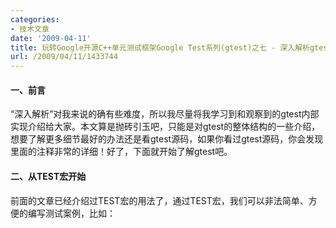 ```yaml
---
categories:
- 技术文章
date: '2009-04-11'
title: 玩转Google开源C++单元测试框架Google Test系列(gtest)之七 - 深入解析gtest
url: /2009/04/11/1433744
---
```



#### 一、前言

&#8220;深入解析&#8221;对我来说的确有些难度，所以我尽量将我学习到和观察到的gtest内部实现介绍给大家。本文算是抛砖引玉吧，只能是对gtest的整体结构的一些介绍，想要了解更多细节最好的办法还是看gtest源码，如果你看过gtest源码，你会发现里面的注释非常的详细！好了，下面就开始了解gtest吧。

#### 二、从TEST宏开始

前面的文章已经介绍过TEST宏的用法了，通过TEST宏，我们可以非法简单、方便的编写测试案例，比如：

<div class="cnblogs_code"><!--

Code highlighting produced by Actipro CodeHighlighter (freeware)

http://www.CodeHighlighter.com/

--><span style="color: #000000;">TEST(FooTest,&nbsp;Demo)

{

&nbsp;&nbsp;&nbsp;&nbsp;EXPECT_EQ(</span><span style="color: #800080;">1</span><span style="color: #000000;">,&nbsp;</span><span style="color: #800080;">1</span><span style="color: #000000;">);

}</span></div>

&nbsp;

我们先不去看TEST宏的定义，而是先使用/P参数将TEST展开。如果使用的是Vistual Studio的话：

1. 选中需要展开的代码文件，右键 - 属性 - C/C++ - Preprocessor

2. Generate Preprocessed File 设置 Without Line Numbers (/EP /P) 或 With Line Numbers (/P)

3. 关闭属性对话框，右键选中需要展开的文件，右键菜单中点击：Compile

 编译过后，会在源代码目录生成一个后缀为.i的文件，比如我对上面的代码进行展开，展开后的内容为：

<div class="cnblogs_code"><!--

Code highlighting produced by Actipro CodeHighlighter (freeware)

http://www.CodeHighlighter.com/

--><span style="color: #0000ff;">class</span><span style="color: #000000;">&nbsp;FooTest_Demo_Test&nbsp;:&nbsp;</span><span style="color: #0000ff;">public</span><span style="color: #000000;">&nbsp;::testing::Test&nbsp;

{

</span><span style="color: #0000ff;">public</span><span style="color: #000000;">:&nbsp;

&nbsp;&nbsp;&nbsp;&nbsp;FooTest_Demo_Test()&nbsp;{}

</span><span style="color: #0000ff;">private</span><span style="color: #000000;">:&nbsp;

&nbsp;&nbsp;&nbsp;&nbsp;</span><span style="color: #0000ff;">virtual</span><span style="color: #000000;">&nbsp;</span><span style="color: #0000ff;">void</span><span style="color: #000000;">&nbsp;TestBody();

&nbsp;&nbsp;&nbsp;&nbsp;</span><span style="color: #0000ff;">static</span><span style="color: #000000;">&nbsp;::testing::TestInfo</span><span style="color: #000000;">*</span><span style="color: #000000;">&nbsp;</span><span style="color: #0000ff;">const</span><span style="color: #000000;">&nbsp;test_info_;

&nbsp;&nbsp;&nbsp;&nbsp;FooTest_Demo_Test(</span><span style="color: #0000ff;">const</span><span style="color: #000000;">&nbsp;FooTest_Demo_Test&nbsp;</span><span style="color: #000000;">&amp;</span><span style="color: #000000;">);

&nbsp;&nbsp;&nbsp;&nbsp;</span><span style="color: #0000ff;">void</span><span style="color: #000000;">&nbsp;</span><span style="color: #0000ff;">operator</span><span style="color: #000000;">=</span><span style="color: #000000;">(</span><span style="color: #0000ff;">const</span><span style="color: #000000;">&nbsp;FooTest_Demo_Test&nbsp;</span><span style="color: #000000;">&amp;</span><span style="color: #000000;">);

};

::testing::TestInfo</span><span style="color: #000000;">*</span><span style="color: #000000;">&nbsp;</span><span style="color: #0000ff;">const</span><span style="color: #000000;">&nbsp;FooTest_Demo_Test&nbsp;

&nbsp;&nbsp;&nbsp;&nbsp;::test_info_&nbsp;</span><span style="color: #000000;">=</span><span style="color: #000000;">&nbsp;

&nbsp;&nbsp;&nbsp;&nbsp;&nbsp;&nbsp;&nbsp;&nbsp;::testing::</span><span style="color: #0000ff;">internal</span><span style="color: #000000;">::MakeAndRegisterTestInfo(&nbsp;

&nbsp;&nbsp;&nbsp;&nbsp;&nbsp;&nbsp;&nbsp;&nbsp;&nbsp;&nbsp;&nbsp;&nbsp;</span><span style="color: #800000;">"</span><span style="color: #800000;">FooTest</span><span style="color: #800000;">"</span><span style="color: #000000;">,&nbsp;</span><span style="color: #800000;">"</span><span style="color: #800000;">Demo</span><span style="color: #800000;">"</span><span style="color: #000000;">,&nbsp;</span><span style="color: #800000;">""</span><span style="color: #000000;">,&nbsp;</span><span style="color: #800000;">""</span><span style="color: #000000;">,

&nbsp;&nbsp;&nbsp;&nbsp;&nbsp;&nbsp;&nbsp;&nbsp;&nbsp;&nbsp;&nbsp;&nbsp;(::testing::</span><span style="color: #0000ff;">internal</span><span style="color: #000000;">::GetTestTypeId()),

&nbsp;&nbsp;&nbsp;&nbsp;&nbsp;&nbsp;&nbsp;&nbsp;&nbsp;&nbsp;&nbsp;&nbsp;::testing::Test::SetUpTestCase,

&nbsp;&nbsp;&nbsp;&nbsp;&nbsp;&nbsp;&nbsp;&nbsp;&nbsp;&nbsp;&nbsp;&nbsp;::testing::Test::TearDownTestCase,

&nbsp;&nbsp;&nbsp;&nbsp;&nbsp;&nbsp;&nbsp;&nbsp;&nbsp;&nbsp;&nbsp;&nbsp;</span><span style="color: #0000ff;">new</span><span style="color: #000000;">&nbsp;::testing::</span><span style="color: #0000ff;">internal</span><span style="color: #000000;">::TestFactoryImpl</span><span style="color: #000000;">&lt;</span><span style="color: #000000;">&nbsp;FooTest_Demo_Test</span><span style="color: #000000;">&gt;</span><span style="color: #000000;">);

</span><span style="color: #0000ff;">void</span><span style="color: #000000;">&nbsp;FooTest_Demo_Test::TestBody()

{

&nbsp;&nbsp;&nbsp;&nbsp;</span><span style="color: #0000ff;">switch</span><span style="color: #000000;">&nbsp;(</span><span style="color: #800080;">0</span><span style="color: #000000;">)

&nbsp;&nbsp;&nbsp;&nbsp;</span><span style="color: #0000ff;">case</span><span style="color: #000000;">&nbsp;</span><span style="color: #800080;">0</span><span style="color: #000000;">:

&nbsp;&nbsp;&nbsp;&nbsp;&nbsp;&nbsp;&nbsp;&nbsp;</span><span style="color: #0000ff;">if</span><span style="color: #000000;">&nbsp;(</span><span style="color: #0000ff;">const</span><span style="color: #000000;">&nbsp;::testing::AssertionResult&nbsp;

&nbsp;&nbsp;&nbsp;&nbsp;&nbsp;&nbsp;&nbsp;&nbsp;&nbsp;&nbsp;&nbsp;&nbsp;&nbsp;&nbsp;&nbsp;&nbsp;gtest_ar&nbsp;</span><span style="color: #000000;">=</span><span style="color: #000000;">&nbsp;

&nbsp;&nbsp;&nbsp;&nbsp;&nbsp;&nbsp;&nbsp;&nbsp;&nbsp;&nbsp;&nbsp;&nbsp;&nbsp;&nbsp;&nbsp;&nbsp;&nbsp;&nbsp;&nbsp;&nbsp;(::testing::</span><span style="color: #0000ff;">internal</span><span style="color: #000000;">::&nbsp;EqHelper</span><span style="color: #000000;">&lt;</span><span style="color: #000000;">(</span><span style="color: #0000ff;">sizeof</span><span style="color: #000000;">(::testing::</span><span style="color: #0000ff;">internal</span><span style="color: #000000;">::IsNullLiteralHelper(</span><span style="color: #800080;">1</span><span style="color: #000000;">))&nbsp;</span><span style="color: #000000;">==</span><span style="color: #000000;">&nbsp;</span><span style="color: #800080;">1</span><span style="color: #000000;">)</span><span style="color: #000000;">&gt;</span><span style="color: #000000;">::Compare(</span><span style="color: #800000;">"</span><span style="color: #800000;">1</span><span style="color: #800000;">"</span><span style="color: #000000;">,&nbsp;</span><span style="color: #800000;">"</span><span style="color: #800000;">1</span><span style="color: #800000;">"</span><span style="color: #000000;">,&nbsp;</span><span style="color: #800080;">1</span><span style="color: #000000;">,&nbsp;</span><span style="color: #800080;">1</span><span style="color: #000000;">)))

&nbsp;&nbsp;&nbsp;&nbsp;&nbsp;&nbsp;&nbsp;&nbsp;&nbsp;&nbsp;&nbsp;&nbsp;;

&nbsp;&nbsp;&nbsp;&nbsp;&nbsp;&nbsp;&nbsp;&nbsp;</span><span style="color: #0000ff;">else</span><span style="color: #000000;">&nbsp;

&nbsp;&nbsp;&nbsp;&nbsp;&nbsp;&nbsp;&nbsp;&nbsp;&nbsp;&nbsp;&nbsp;&nbsp;::testing::</span><span style="color: #0000ff;">internal</span><span style="color: #000000;">::AssertHelper(

&nbsp;&nbsp;&nbsp;&nbsp;&nbsp;&nbsp;&nbsp;&nbsp;&nbsp;&nbsp;&nbsp;&nbsp;&nbsp;&nbsp;&nbsp;&nbsp;::testing::TPRT_NONFATAL_FAILURE,

&nbsp;&nbsp;&nbsp;&nbsp;&nbsp;&nbsp;&nbsp;&nbsp;&nbsp;&nbsp;&nbsp;&nbsp;&nbsp;&nbsp;&nbsp;&nbsp;</span><span style="color: #800000;">"</span><span style="color: #800000;">.\\gtest_demo.cpp</span><span style="color: #800000;">"</span><span style="color: #000000;">,

&nbsp;&nbsp;&nbsp;&nbsp;&nbsp;&nbsp;&nbsp;&nbsp;&nbsp;&nbsp;&nbsp;&nbsp;&nbsp;&nbsp;&nbsp;&nbsp;</span><span style="color: #800080;">9</span><span style="color: #000000;">,

&nbsp;&nbsp;&nbsp;&nbsp;&nbsp;&nbsp;&nbsp;&nbsp;&nbsp;&nbsp;&nbsp;&nbsp;&nbsp;&nbsp;&nbsp;&nbsp;gtest_ar.failure_message()

&nbsp;&nbsp;&nbsp;&nbsp;&nbsp;&nbsp;&nbsp;&nbsp;&nbsp;&nbsp;&nbsp;&nbsp;&nbsp;&nbsp;&nbsp;&nbsp;)&nbsp;</span><span style="color: #000000;">=</span><span style="color: #000000;">&nbsp;::testing::Message();

}</span></div>

&nbsp;

展开后，我们观察到：

1. TEST宏展开后，是一个继承自testing::Test的类。

 2. 我们在TEST宏里面写的测试代码，其实是被放到了类的TestBody方法中。

3. 通过静态变量<span style="color: #000000;">test_info_</span>，调用<span style="color: #000000;">MakeAndRegisterTestInfo</span>对测试案例进行注册。 

如下图：

 ![](http://images.cnblogs.com/cnblogs_com/coderzh/gtest/TEST_Ana.jpg)

上面关键的方法就是<span style="color: #000000;">MakeAndRegisterTestInfo</span>了，我们跳到<span style="color: #000000;">MakeAndRegisterTestInfo</span>函数中：

<div class="cnblogs_code"><!--

Code highlighting produced by Actipro CodeHighlighter (freeware)

http://www.CodeHighlighter.com/

--><span style="color: #008000;">//</span><span style="color: #008000;">&nbsp;创建一个&nbsp;TestInfo&nbsp;对象并注册到&nbsp;Google&nbsp;Test;

</span><span style="color: #008000;">//</span><span style="color: #008000;">&nbsp;返回创建的TestInfo对象

</span><span style="color: #008000;">//</span><span style="color: #008000;">

</span><span style="color: #008000;">//</span><span style="color: #008000;">&nbsp;参数:

</span><span style="color: #008000;">//</span><span style="color: #008000;">

</span><span style="color: #008000;">//</span><span style="color: #008000;">&nbsp;&nbsp;&nbsp;test_case_name:&nbsp; &nbsp; &nbsp; &nbsp; &nbsp; &nbsp; 测试案例的名称

</span><span style="color: #008000;">//</span><span style="color: #008000;">&nbsp;&nbsp;&nbsp;name:&nbsp;&nbsp;&nbsp;&nbsp;&nbsp;&nbsp;&nbsp;&nbsp;&nbsp;&nbsp;&nbsp; &nbsp; &nbsp; &nbsp; &nbsp; &nbsp; &nbsp; &nbsp;&nbsp; 测试的名称

</span><span style="color: #008000;">//</span><span style="color: #008000;">&nbsp;&nbsp;&nbsp;test_case_comment: &nbsp; &nbsp; &nbsp; 测试案例的注释信息

</span><span style="color: #008000;">//</span><span style="color: #008000;">&nbsp;&nbsp;&nbsp;comment:&nbsp;&nbsp;&nbsp;&nbsp;&nbsp;&nbsp;&nbsp;&nbsp;&nbsp;&nbsp;&nbsp;&nbsp;&nbsp;&nbsp;&nbsp;&nbsp;&nbsp;&nbsp;&nbsp;&nbsp;&nbsp; 测试的注释信息

</span><span style="color: #008000;">//</span><span style="color: #008000;">&nbsp;&nbsp;&nbsp;fixture_class_id:&nbsp;&nbsp;&nbsp;&nbsp;&nbsp;&nbsp;&nbsp;&nbsp;&nbsp;&nbsp;&nbsp;&nbsp; test fixture类的ID

</span><span style="color: #008000;">//</span><span style="color: #008000;">&nbsp;&nbsp;&nbsp;set_up_tc:&nbsp;&nbsp;&nbsp;&nbsp;&nbsp;&nbsp;&nbsp;&nbsp;&nbsp;&nbsp;&nbsp;&nbsp;&nbsp;&nbsp;&nbsp;&nbsp;&nbsp;&nbsp;&nbsp; 事件函数SetUpTestCases的函数地址

</span><span style="color: #008000;">//</span><span style="color: #008000;">&nbsp;&nbsp;&nbsp;tear_down_tc:&nbsp;&nbsp;&nbsp;&nbsp;&nbsp;&nbsp;&nbsp;&nbsp;&nbsp;&nbsp;&nbsp;&nbsp;&nbsp;&nbsp; 事件函数TearDownTestCases的函数地址

</span><span style="color: #008000;">//</span><span style="color: #008000;">&nbsp;&nbsp;&nbsp;factory:&nbsp;&nbsp;&nbsp;&nbsp;&nbsp;&nbsp;&nbsp;&nbsp;&nbsp;&nbsp;&nbsp;&nbsp;&nbsp;&nbsp;&nbsp;&nbsp;&nbsp;&nbsp;&nbsp;&nbsp;&nbsp;&nbsp;&nbsp; 工厂对象，用于创建测试对象(Test)</span><span style="color: #008000;"></span><span style="color: #008000;">

</span><span style="color: #000000;">TestInfo</span><span style="color: #000000;">*</span><span style="color: #000000;">&nbsp;MakeAndRegisterTestInfo(

&nbsp;&nbsp;&nbsp;&nbsp;</span><span style="color: #0000ff;">const</span><span style="color: #000000;">&nbsp;</span><span style="color: #0000ff;">char</span><span style="color: #000000;">*</span><span style="color: #000000;">&nbsp;test_case_name,&nbsp;</span><span style="color: #0000ff;">const</span><span style="color: #000000;">&nbsp;</span><span style="color: #0000ff;">char</span><span style="color: #000000;">*</span><span style="color: #000000;">&nbsp;name,

&nbsp;&nbsp;&nbsp;&nbsp;</span><span style="color: #0000ff;">const</span><span style="color: #000000;">&nbsp;</span><span style="color: #0000ff;">char</span><span style="color: #000000;">*</span><span style="color: #000000;">&nbsp;test_case_comment,&nbsp;</span><span style="color: #0000ff;">const</span><span style="color: #000000;">&nbsp;</span><span style="color: #0000ff;">char</span><span style="color: #000000;">*</span><span style="color: #000000;">&nbsp;comment,

&nbsp;&nbsp;&nbsp;&nbsp;TypeId&nbsp;fixture_class_id,

&nbsp;&nbsp;&nbsp;&nbsp;SetUpTestCaseFunc&nbsp;set_up_tc,

&nbsp;&nbsp;&nbsp;&nbsp;TearDownTestCaseFunc&nbsp;tear_down_tc,

&nbsp;&nbsp;&nbsp;&nbsp;TestFactoryBase</span><span style="color: #000000;">*</span><span style="color: #000000;">&nbsp;factory)&nbsp;{

&nbsp;&nbsp;TestInfo</span><span style="color: #000000;">*</span><span style="color: #000000;">&nbsp;</span><span style="color: #0000ff;">const</span><span style="color: #000000;">&nbsp;test_info&nbsp;</span><span style="color: #000000;">=</span><span style="color: #000000;">

&nbsp;&nbsp;&nbsp;&nbsp;&nbsp;&nbsp;</span><span style="color: #0000ff;">new</span><span style="color: #000000;">&nbsp;TestInfo(test_case_name,&nbsp;name,&nbsp;test_case_comment,&nbsp;comment,

&nbsp;&nbsp;&nbsp;&nbsp;&nbsp;&nbsp;&nbsp;&nbsp;&nbsp;&nbsp;&nbsp;&nbsp;&nbsp;&nbsp;&nbsp;&nbsp;&nbsp;&nbsp;&nbsp;fixture_class_id,&nbsp;factory);

&nbsp;&nbsp;GetUnitTestImpl()</span><span style="color: #000000;">-&gt;</span><span style="color: #000000;">AddTestInfo(set_up_tc,&nbsp;tear_down_tc,&nbsp;test_info);

&nbsp;&nbsp;</span><span style="color: #0000ff;">return</span><span style="color: #000000;">&nbsp;test_info;

}</span></div>

&nbsp;

我们看到，上面创建了一个TestInfo对象，然后通过AddTestInfo注册了这个对象。TestInfo对象到底是一个什么样的东西呢？

<span style="color: #0000ff;">TestInfo</span>对象主要用于包含如下信息：

1. 测试案例名称（testcase name）

2. 测试名称（test name）

3. 该案例是否需要执行

 4. 执行案例时，用于创建Test对象的函数指针

5. 测试结果 

我们还看到，TestInfo的构造函数中，非常重要的一个参数就是工厂对象，它主要负责在运行测试案例时创建出Test对象。我们看到我们上面的例子的factory为：

<div class="cnblogs_code"><!--

Code highlighting produced by Actipro CodeHighlighter (freeware)

http://www.CodeHighlighter.com/

--><span style="color: #0000ff;">new</span><span style="color: #000000;">&nbsp;::testing::</span><span style="color: #0000ff;">internal</span><span style="color: #000000;">::TestFactoryImpl</span><span style="color: #000000;">&lt;</span><span style="color: #000000;">&nbsp;FooTest_Demo_Test</span><span style="color: #000000;">&gt;</span></div>

&nbsp;

我们明白了，Test对象原来就是TEST宏展开后的那个类的对象(FooTest_Demo_Test)，再看看TestFactoryImpl的实现：

<div class="cnblogs_code"><!--

Code highlighting produced by Actipro CodeHighlighter (freeware)

http://www.CodeHighlighter.com/

--><span style="color: #000000;">template&nbsp;</span><span style="color: #000000;">&lt;</span><span style="color: #0000ff;">class</span><span style="color: #000000;">&nbsp;TestClass</span><span style="color: #000000;">&gt;</span><span style="color: #000000;">

</span><span style="color: #0000ff;">class</span><span style="color: #000000;">&nbsp;TestFactoryImpl&nbsp;:&nbsp;</span><span style="color: #0000ff;">public</span><span style="color: #000000;">&nbsp;TestFactoryBase&nbsp;{

</span><span style="color: #0000ff;">public</span><span style="color: #000000;">:

&nbsp;&nbsp;&nbsp;&nbsp;</span><span style="color: #0000ff;">virtual</span><span style="color: #000000;">&nbsp;Test</span><span style="color: #000000;">*</span><span style="color: #000000;">&nbsp;CreateTest()&nbsp;{&nbsp;</span><span style="color: #0000ff;">return</span><span style="color: #000000;">&nbsp;</span><span style="color: #0000ff;">new</span><span style="color: #000000;">&nbsp;TestClass;&nbsp;}

};</span></div>

&nbsp;

这个对象工厂够简单吧，嗯，Simple is better。当我们需要创建一个测试对象(Test)时，调用factory的CreateTest()方法就可以了。 

创建了TestInfo对象后，再通过下面的方法对TestInfo对象进行注册：

<div class="cnblogs_code"><!--

Code highlighting produced by Actipro CodeHighlighter (freeware)

http://www.CodeHighlighter.com/

--><span style="color: #000000;">GetUnitTestImpl()</span><span style="color: #000000;">-&gt;</span><span style="color: #000000;">AddTestInfo(set_up_tc,&nbsp;tear_down_tc,&nbsp;test_info);</span></div>

&nbsp;

GetUnitTestImpl()是获取UnitTestImpl对象：

<div class="cnblogs_code"><!--

Code highlighting produced by Actipro CodeHighlighter (freeware)

http://www.CodeHighlighter.com/

--><span style="color: #000000;">inline&nbsp;UnitTestImpl</span><span style="color: #000000;">*</span><span style="color: #000000;">&nbsp;GetUnitTestImpl()&nbsp;{

&nbsp;&nbsp;&nbsp;&nbsp;</span><span style="color: #0000ff;">return</span><span style="color: #000000;">&nbsp;UnitTest::GetInstance()</span><span style="color: #000000;">-&gt;</span><span style="color: #000000;">impl();

}</span></div>

&nbsp;

其中UnitTest是一个单件(Singleton)，整个进程空间只有一个实例，通过UnitTest::GetInstance()获取单件的实例。上面的代码看到，UnitTestImpl对象是最终是从UnitTest对象中获取的。那么UnitTestImpl到底是一个什么样的东西呢？可以这样理解：

<span style="color: #0000ff;">UnitTestImpl是一个在UnitTest内部使用的，为执行单元测试案例而提供了一系列实现的那么一个类。</span>（自己归纳的，可能不准确）

我们上面的AddTestInfo就是其中的一个实现，负责注册TestInfo实例：

&nbsp;
<div class="cnblogs_code"><!--

Code highlighting produced by Actipro CodeHighlighter (freeware)
http://www.CodeHighlighter.com/

--><span style="color: #008000;">//</span><span style="color: #008000;">&nbsp;添加TestInfo对象到整个单元测试中
</span><span style="color: #008000;">//</span><span style="color: #008000;">
</span><span style="color: #008000;">//</span><span style="color: #008000;">&nbsp;参数:
</span><span style="color: #008000;">//</span><span style="color: #008000;">
</span><span style="color: #008000;">//</span><span style="color: #008000;">&nbsp;&nbsp;&nbsp;set_up_tc:&nbsp;&nbsp;&nbsp;&nbsp;&nbsp; </span><span style="color: #008000;">事件函数SetUpTestCases的函数地址</span>
<span style="color: #008000;">//</span><span style="color: #008000;">&nbsp;&nbsp;&nbsp;tear_down_tc: </span><span style="color: #008000;">事件函数TearDownTestCases的函数地址</span>
<span style="color: #008000;">//</span><span style="color: #008000;">&nbsp;&nbsp;&nbsp;test_info:&nbsp;&nbsp;&nbsp;&nbsp;&nbsp;&nbsp;&nbsp; TestInfo对象</span><span style="color: #008000;">
</span><span style="color: #0000ff;">void</span><span style="color: #000000;">&nbsp;AddTestInfo(Test::SetUpTestCaseFunc&nbsp;set_up_tc,
&nbsp;&nbsp;&nbsp;&nbsp;&nbsp;&nbsp;&nbsp;&nbsp;&nbsp;&nbsp;&nbsp;&nbsp;&nbsp;&nbsp;&nbsp;Test::TearDownTestCaseFunc&nbsp;tear_down_tc,
&nbsp;&nbsp;&nbsp;&nbsp;&nbsp;&nbsp;&nbsp;&nbsp;&nbsp;&nbsp;&nbsp;&nbsp;&nbsp;&nbsp;&nbsp;TestInfo&nbsp;</span><span style="color: #000000;">*</span><span style="color: #000000;">&nbsp;test_info)&nbsp;{
</span><span style="color: #008000;">//</span><span style="color: #008000;">&nbsp;处理死亡测试的代码，先不关注它</span><span style="color: #008000;">
</span><span style="color: #0000ff;">if</span><span style="color: #000000;">&nbsp;(original_working_dir_.IsEmpty())&nbsp;{
&nbsp; &nbsp; original_working_dir_.Set(FilePath::GetCurrentDir());
&nbsp;&nbsp;&nbsp; </span><span style="color: #0000ff;">if</span><span style="color: #000000;">&nbsp;(original_working_dir_.IsEmpty())&nbsp;{
&nbsp;&nbsp;&nbsp;&nbsp;&nbsp;&nbsp;&nbsp; printf(</span><span style="color: #800000;">"</span><span style="color: #800000;">%s\n</span><span style="color: #800000;">"</span><span style="color: #000000;">,&nbsp;</span><span style="color: #800000;">"</span><span style="color: #800000;">Failed&nbsp;to&nbsp;get&nbsp;the&nbsp;current&nbsp;working&nbsp;directory.</span><span style="color: #800000;">"</span><span style="color: #000000;">);
&nbsp;&nbsp;&nbsp;&nbsp;&nbsp;&nbsp;&nbsp; abort();
&nbsp;&nbsp;&nbsp; }
}
</span><span style="color: #008000;">//</span><span style="color: #008000;">&nbsp;获取或创建了一个TestCase对象，并将testinfo添加到TestCase对象中。</span><span style="color: #008000;">
</span><span style="color: #000000;">GetTestCase(test_info</span><span style="color: #000000;">-&gt;</span><span style="color: #000000;">test_case_name(),
&nbsp;&nbsp;&nbsp;&nbsp;&nbsp;&nbsp;&nbsp;&nbsp;&nbsp;&nbsp;&nbsp;&nbsp;test_info</span><span style="color: #000000;">-&gt;</span><span style="color: #000000;">test_case_comment(),
&nbsp;&nbsp;&nbsp;&nbsp;&nbsp;&nbsp;&nbsp;&nbsp;&nbsp;&nbsp;&nbsp;&nbsp;set_up_tc,
&nbsp;&nbsp;&nbsp;&nbsp;&nbsp;&nbsp;&nbsp;&nbsp;&nbsp;&nbsp;&nbsp;&nbsp;tear_down_tc)</span><span style="color: #000000;">-&gt;</span><span style="color: #000000;">AddTestInfo(test_info);
}</span></div>

我们看到，<span style="color: #0000ff;">TestCase</span>对象出来了，并通过AddTestInfo添加了一个TestInfo对象。这时，似乎豁然开朗了：

1. TEST宏中的两个参数，第一个参数testcase_name，就是TestCase对象的名称，第二个参数test_name就是Test对象的名称。而TestInfo包含了一个测试案例的一系列信息。

2. 一个TestCase对象对应一个或多个TestInfo对象。

![](http://images.cnblogs.com/cnblogs_com/coderzh/gtest/TestCases_Ana.jpg)

&nbsp;

我们来看看TestCase的创建过程(UnitTestImpl::GetTestCase)：

<div class="cnblogs_code"><!--

Code highlighting produced by Actipro CodeHighlighter (freeware)
http://www.CodeHighlighter.com/

--><span style="color: #008000;">//</span><span style="color: #008000;"> 查找并返回一个指定名称的TestCase对象。如果对象不存在，则创建一个并返回</span><span style="color: #008000;"></span><span style="color: #008000;">
</span><span style="color: #008000;">//</span><span style="color: #008000;">
</span><span style="color: #008000;">//</span><span style="color: #008000;"> 参数:
</span><span style="color: #008000;">//</span><span style="color: #008000;">
</span><span style="color: #008000;">//</span><span style="color: #008000;">&nbsp;&nbsp;&nbsp;test_case_name:&nbsp;&nbsp;&nbsp; 测试案例名称
</span><span style="color: #008000;">//</span><span style="color: #008000;">&nbsp;&nbsp;&nbsp;set_up_tc:&nbsp;&nbsp;&nbsp;&nbsp;&nbsp;&nbsp;&nbsp;&nbsp;&nbsp;&nbsp;&nbsp; </span><span style="color: #008000;">事件函数SetUpTestCases的函数地址</span><span style="color: #008000;">
</span><span style="color: #008000;">//</span><span style="color: #008000;">&nbsp;&nbsp;&nbsp;tear_down_tc:&nbsp;&nbsp;&nbsp;&nbsp;&nbsp;&nbsp; </span><span style="color: #008000;">事件函数TearDownTestCases的函数地址</span><span style="color: #008000;">
</span><span style="color: #000000;">TestCase</span><span style="color: #000000;">*</span><span style="color: #000000;">&nbsp;UnitTestImpl::GetTestCase(</span><span style="color: #0000ff;">const</span><span style="color: #000000;">&nbsp;</span><span style="color: #0000ff;">char</span><span style="color: #000000;">*</span><span style="color: #000000;">&nbsp;test_case_name,
&nbsp;&nbsp;&nbsp;&nbsp;&nbsp;&nbsp;&nbsp;&nbsp;&nbsp;&nbsp;&nbsp;&nbsp;&nbsp;&nbsp;&nbsp;&nbsp;&nbsp;&nbsp;&nbsp;&nbsp;&nbsp;&nbsp;&nbsp;&nbsp;&nbsp;&nbsp;&nbsp;&nbsp;&nbsp;&nbsp;&nbsp;&nbsp;&nbsp;&nbsp;&nbsp;&nbsp;</span><span style="color: #0000ff;">const</span><span style="color: #000000;">&nbsp;</span><span style="color: #0000ff;">char</span><span style="color: #000000;">*</span><span style="color: #000000;">&nbsp;comment,
&nbsp;&nbsp;&nbsp;&nbsp;&nbsp;&nbsp;&nbsp;&nbsp;&nbsp;&nbsp;&nbsp;&nbsp;&nbsp;&nbsp;&nbsp;&nbsp;&nbsp;&nbsp;&nbsp;&nbsp;&nbsp;&nbsp;&nbsp;&nbsp;&nbsp;&nbsp;&nbsp;&nbsp;&nbsp;&nbsp;&nbsp;&nbsp;&nbsp;&nbsp;&nbsp;&nbsp;Test::SetUpTestCaseFunc&nbsp;set_up_tc,
&nbsp;&nbsp;&nbsp;&nbsp;&nbsp;&nbsp;&nbsp;&nbsp;&nbsp;&nbsp;&nbsp;&nbsp;&nbsp;&nbsp;&nbsp;&nbsp;&nbsp;&nbsp;&nbsp;&nbsp;&nbsp;&nbsp;&nbsp;&nbsp;&nbsp;&nbsp;&nbsp;&nbsp;&nbsp;&nbsp;&nbsp;&nbsp;&nbsp;&nbsp;&nbsp;&nbsp;Test::TearDownTestCaseFunc&nbsp;tear_down_tc)&nbsp;{
&nbsp;&nbsp;</span><span style="color: #008000;">//</span><span style="color: #008000;"> 从test_cases里查找指定名称的TestCase</span><span style="color: #008000;">
</span><span style="color: #000000;">&nbsp; &nbsp; </span><span style="color: #0000ff;">internal</span><span style="color: #000000;">::ListNode</span><span style="color: #000000;">&lt;</span><span style="color: #000000;">TestCase</span><span style="color: #000000;">*&gt;*</span><span style="color: #000000;">&nbsp;node&nbsp;</span><span style="color: #000000;">=</span><span style="color: #000000;">&nbsp;test_cases_.FindIf(
&nbsp; &nbsp;&nbsp; &nbsp;&nbsp; TestCaseNameIs(test_case_name));

&nbsp;&nbsp;&nbsp; </span><span style="color: #0000ff;">if</span><span style="color: #000000;">&nbsp;(node&nbsp;</span><span style="color: #000000;">==</span><span style="color: #000000;">&nbsp;NULL)&nbsp;{
&nbsp;&nbsp;&nbsp;&nbsp;&nbsp;&nbsp;&nbsp; </span><span style="color: #008000;">//</span><span style="color: #008000;"> 没找到，我们来创建一个</span><span style="color: #008000;">
</span><span style="color: #000000;">&nbsp;&nbsp;&nbsp;&nbsp;&nbsp;&nbsp;&nbsp; TestCase</span><span style="color: #000000;">*</span><span style="color: #000000;">&nbsp;</span><span style="color: #0000ff;">const</span><span style="color: #000000;">&nbsp;test_case&nbsp;</span><span style="color: #000000;">=</span><span style="color: #000000;">
&nbsp;&nbsp; &nbsp;&nbsp;&nbsp;&nbsp;&nbsp;&nbsp;&nbsp;&nbsp; </span><span style="color: #0000ff;">new</span><span style="color: #000000;">&nbsp;TestCase(test_case_name,&nbsp;comment,&nbsp;set_up_tc,&nbsp;tear_down_tc);

&nbsp;&nbsp;&nbsp;&nbsp;&nbsp;&nbsp;&nbsp; </span><span style="color: #008000;">//</span><span style="color: #008000;"> 判断是否为死亡测试案例</span><span style="color: #008000;">
</span><span style="color: #000000;">&nbsp;&nbsp;&nbsp;&nbsp;&nbsp;&nbsp;&nbsp; </span><span style="color: #0000ff;">if</span><span style="color: #000000;">&nbsp;(</span><span style="color: #0000ff;">internal</span><span style="color: #000000;">::UnitTestOptions::MatchesFilter(String(test_case_name),
&nbsp;&nbsp;&nbsp;&nbsp;&nbsp;&nbsp;&nbsp;&nbsp;&nbsp;&nbsp;&nbsp;&nbsp;&nbsp;&nbsp;&nbsp;&nbsp;&nbsp;&nbsp;&nbsp;&nbsp;&nbsp;&nbsp;&nbsp;&nbsp;&nbsp;&nbsp;&nbsp;&nbsp;&nbsp;&nbsp;&nbsp;&nbsp;&nbsp;&nbsp;&nbsp;&nbsp;&nbsp;&nbsp;&nbsp;&nbsp;&nbsp;&nbsp;&nbsp;&nbsp;&nbsp;&nbsp;&nbsp;&nbsp;&nbsp;kDeathTestCaseFilter))&nbsp;{
&nbsp;&nbsp;&nbsp;&nbsp;&nbsp;&nbsp;&nbsp;&nbsp;&nbsp;&nbsp;&nbsp; </span><span style="color: #008000;">//</span><span style="color: #008000;"> 是的话，将该案例插入到最后一个死亡测试案例后</span><span style="color: #008000;"></span><span style="color: #008000;">
</span><span style="color: #000000;">&nbsp;&nbsp;&nbsp;&nbsp;&nbsp;&nbsp;&nbsp;&nbsp;&nbsp;&nbsp;&nbsp; node&nbsp;</span><span style="color: #000000;">=</span><span style="color: #000000;">&nbsp;test_cases_.InsertAfter(last_death_test_case_,&nbsp;test_case);
&nbsp;&nbsp;&nbsp;&nbsp;&nbsp;&nbsp;&nbsp;&nbsp;&nbsp;&nbsp;&nbsp; last_death_test_case_&nbsp;</span><span style="color: #000000;">=</span><span style="color: #000000;">&nbsp;node;
&nbsp;&nbsp;&nbsp;&nbsp;&nbsp;&nbsp;&nbsp; }&nbsp;</span><span style="color: #0000ff;">else</span><span style="color: #000000;">&nbsp;{
&nbsp;&nbsp;&nbsp;&nbsp;&nbsp;&nbsp;&nbsp;&nbsp;&nbsp;&nbsp;&nbsp; </span><span style="color: #008000;">//</span><span style="color: #008000;"> 否则，添加到test_cases最后。</span><span style="color: #008000;">
</span><span style="color: #000000;">&nbsp;&nbsp;&nbsp;&nbsp;&nbsp;&nbsp;&nbsp;&nbsp;&nbsp;&nbsp;&nbsp; test_cases_.PushBack(test_case);
&nbsp;&nbsp;&nbsp;&nbsp;&nbsp;&nbsp;&nbsp;&nbsp;&nbsp;&nbsp;&nbsp; node&nbsp;</span><span style="color: #000000;">=</span><span style="color: #000000;">&nbsp;test_cases_.Last();
&nbsp;&nbsp;&nbsp;&nbsp;&nbsp;&nbsp;&nbsp; }
&nbsp;&nbsp;&nbsp; }

&nbsp;&nbsp;&nbsp; </span><span style="color: #008000;">//</span><span style="color: #008000;"> 返回TestCase对象</span><span style="color: #008000;">
</span><span style="color: #000000;">&nbsp;&nbsp;&nbsp; </span><span style="color: #0000ff;">return</span><span style="color: #000000;">&nbsp;node</span><span style="color: #000000;">-&gt;</span><span style="color: #000000;">element();
}</span></div>

&nbsp;

#### 三、回过头看看TEST宏的定义

<div class="cnblogs_code"><!--

Code highlighting produced by Actipro CodeHighlighter (freeware)
http://www.CodeHighlighter.com/

--><span style="color: #0000ff;">#define</span><span style="color: #000000;">&nbsp;TEST(test_case_name,&nbsp;test_name)\</span><span style="color: #000000;">
&nbsp;&nbsp;&nbsp;&nbsp;GTEST_TEST_(test_case_name,&nbsp;test_name,&nbsp;\
&nbsp;&nbsp;&nbsp;&nbsp;&nbsp;&nbsp;&nbsp;&nbsp;&nbsp;&nbsp;&nbsp;&nbsp;&nbsp;&nbsp;::testing::Test,&nbsp;::testing::</span><span style="color: #0000ff;">internal</span><span style="color: #000000;">::GetTestTypeId())</span></div>

&nbsp;

同时也看看TEST_F宏
<div class="cnblogs_code"><!--

Code highlighting produced by Actipro CodeHighlighter (freeware)
http://www.CodeHighlighter.com/

--><span style="color: #0000ff;">#define</span><span style="color: #000000;">&nbsp;TEST_F(test_fixture,&nbsp;test_name)\</span><span style="color: #000000;">
&nbsp;&nbsp;&nbsp;&nbsp;GTEST_TEST_(test_fixture,&nbsp;test_name,&nbsp;test_fixture,&nbsp;\
&nbsp;&nbsp;&nbsp;&nbsp;&nbsp;&nbsp;&nbsp;&nbsp;&nbsp;&nbsp;&nbsp;&nbsp;&nbsp;&nbsp;::testing::</span><span style="color: #0000ff;">internal</span><span style="color: #000000;">::GetTypeId</span><span style="color: #000000;">&lt;</span><span style="color: #000000;">test_fixture</span><span style="color: #000000;">&gt;</span><span style="color: #000000;">())</span></div>

都是使用了GTEST_TEST_宏，在看看这个宏如何定义的：
<div class="cnblogs_code"><!--

Code highlighting produced by Actipro CodeHighlighter (freeware)
http://www.CodeHighlighter.com/

--><span style="color: #0000ff;">#define</span><span style="color: #000000;">&nbsp;GTEST_TEST_(test_case_name,&nbsp;test_name,&nbsp;parent_class,&nbsp;parent_id)\</span><span style="color: #000000;">
</span><span style="color: #0000ff;">class</span><span style="color: #000000;">&nbsp;GTEST_TEST_CLASS_NAME_(test_case_name,&nbsp;test_name)&nbsp;:&nbsp;</span><span style="color: #0000ff;">public</span><span style="color: #000000;">&nbsp;parent_class&nbsp;{\
</span><span style="color: #0000ff;">public</span><span style="color: #000000;">:\
&nbsp;&nbsp;&nbsp;&nbsp;GTEST_TEST_CLASS_NAME_(test_case_name,&nbsp;test_name)()&nbsp;{}\
</span><span style="color: #0000ff;">private</span><span style="color: #000000;">:\
&nbsp;&nbsp;&nbsp;&nbsp;</span><span style="color: #0000ff;">virtual</span><span style="color: #000000;">&nbsp;</span><span style="color: #0000ff;">void</span><span style="color: #000000;">&nbsp;TestBody();\
&nbsp;&nbsp;&nbsp;&nbsp;</span><span style="color: #0000ff;">static</span><span style="color: #000000;">&nbsp;::testing::TestInfo</span><span style="color: #000000;">*</span><span style="color: #000000;">&nbsp;</span><span style="color: #0000ff;">const</span><span style="color: #000000;">&nbsp;test_info_;\
&nbsp;&nbsp;&nbsp;&nbsp;GTEST_DISALLOW_COPY_AND_ASSIGN_(\
&nbsp;&nbsp;&nbsp;&nbsp;&nbsp;&nbsp;&nbsp;&nbsp;GTEST_TEST_CLASS_NAME_(test_case_name,&nbsp;test_name));\
};\
\
::testing::TestInfo</span><span style="color: #000000;">*</span><span style="color: #000000;">&nbsp;</span><span style="color: #0000ff;">const</span><span style="color: #000000;">&nbsp;GTEST_TEST_CLASS_NAME_(test_case_name,&nbsp;test_name)\
&nbsp;&nbsp;&nbsp;&nbsp;::test_info_&nbsp;</span><span style="color: #000000;">=</span><span style="color: #000000;">\
&nbsp;&nbsp;&nbsp;&nbsp;&nbsp;&nbsp;&nbsp;&nbsp;::testing::</span><span style="color: #0000ff;">internal</span><span style="color: #000000;">::MakeAndRegisterTestInfo(\
&nbsp;&nbsp;&nbsp;&nbsp;&nbsp;&nbsp;&nbsp;&nbsp;&nbsp;&nbsp;&nbsp;&nbsp;#test_case_name,&nbsp;#test_name,&nbsp;</span><span style="color: #800000;">""</span><span style="color: #000000;">,&nbsp;</span><span style="color: #800000;">""</span><span style="color: #000000;">,&nbsp;\
&nbsp;&nbsp;&nbsp;&nbsp;&nbsp;&nbsp;&nbsp;&nbsp;&nbsp;&nbsp;&nbsp;&nbsp;(parent_id),&nbsp;\
&nbsp;&nbsp;&nbsp;&nbsp;&nbsp;&nbsp;&nbsp;&nbsp;&nbsp;&nbsp;&nbsp;&nbsp;parent_class::SetUpTestCase,&nbsp;\
&nbsp;&nbsp;&nbsp;&nbsp;&nbsp;&nbsp;&nbsp;&nbsp;&nbsp;&nbsp;&nbsp;&nbsp;parent_class::TearDownTestCase,&nbsp;\
&nbsp;&nbsp;&nbsp;&nbsp;&nbsp;&nbsp;&nbsp;&nbsp;&nbsp;&nbsp;&nbsp;&nbsp;</span><span style="color: #0000ff;">new</span><span style="color: #000000;">&nbsp;::testing::</span><span style="color: #0000ff;">internal</span><span style="color: #000000;">::TestFactoryImpl</span><span style="color: #000000;">&lt;</span><span style="color: #000000;">\
&nbsp;&nbsp;&nbsp;&nbsp;&nbsp;&nbsp;&nbsp;&nbsp;&nbsp;&nbsp;&nbsp;&nbsp;&nbsp;&nbsp;&nbsp;&nbsp;GTEST_TEST_CLASS_NAME_(test_case_name,&nbsp;test_name)</span><span style="color: #000000;">&gt;</span><span style="color: #000000;">);\
</span><span style="color: #0000ff;">void</span><span style="color: #000000;">&nbsp;GTEST_TEST_CLASS_NAME_(test_case_name,&nbsp;test_name)::TestBody()</span></div>

&nbsp;

不需要多解释了，和我们上面展开看到的差不多，不过这里比较明确的看到了，我们在TEST宏里写的就是TestBody里的东西。这里再补充说明一下里面的<span style="color: #000000;">GTEST_DISALLOW_COPY_AND_ASSIGN_</span>宏，我们上面的例子看出，这个宏展开后：
<div class="cnblogs_code"><!--

Code highlighting produced by Actipro CodeHighlighter (freeware)
http://www.CodeHighlighter.com/

--><span style="color: #000000;">FooTest_Demo_Test(</span><span style="color: #0000ff;">const</span><span style="color: #000000;">&nbsp;FooTest_Demo_Test&nbsp;</span><span style="color: #000000;">&amp;</span><span style="color: #000000;">);
</span><span style="color: #0000ff;">void</span><span style="color: #000000;">&nbsp;</span><span style="color: #0000ff;">operator</span><span style="color: #000000;">=</span><span style="color: #000000;">(</span><span style="color: #0000ff;">const</span><span style="color: #000000;">&nbsp;FooTest_Demo_Test&nbsp;</span><span style="color: #000000;">&amp;</span><span style="color: #000000;">);</span></div>

&nbsp;

正如这个宏的名字一样，它是用于防止对对象进行拷贝和赋值操作的。 

#### 四、再来了解RUN_ALL_TESTS宏

我们的测试案例的运行就是通过这个宏发起的。RUN_ALL_TEST的定义非常简单：

<div class="cnblogs_code"><!--

Code highlighting produced by Actipro CodeHighlighter (freeware)
http://www.CodeHighlighter.com/

--><span style="color: #0000ff;">#define</span><span style="color: #000000;">&nbsp;RUN_ALL_TESTS()\</span><span style="color: #000000;">
&nbsp;&nbsp;&nbsp;&nbsp;(::testing::UnitTest::GetInstance()</span><span style="color: #000000;">-&gt;</span><span style="color: #000000;">Run())</span></div>

&nbsp;

我们又看到了熟悉的<span style="color: #000000;">::testing::UnitTest::GetInstance()</span>，看来案例的执行时从UnitTest的Run方法开始的，我提取了一些Run中的关键代码，如下：

<div class="cnblogs_code"><!--

Code highlighting produced by Actipro CodeHighlighter (freeware)
http://www.CodeHighlighter.com/

--><span style="color: #008000;"></span><span style="color: #008000;"></span><span style="color: #0000ff;">int</span><span style="color: #000000;">&nbsp;UnitTest::Run()&nbsp;{</span><span style="color: #000000;">
&nbsp;&nbsp;&nbsp; __try&nbsp;{
&nbsp;&nbsp;&nbsp;&nbsp;&nbsp;&nbsp;&nbsp; </span><span style="color: #0000ff;">return</span><span style="color: #000000;">&nbsp;impl_</span><span style="color: #000000;">-&gt;</span><span style="color: #000000;">RunAllTests();
&nbsp;&nbsp;&nbsp; }&nbsp;__except(</span><span style="color: #0000ff;">internal</span><span style="color: #000000;">::UnitTestOptions::GTestShouldProcessSEH(
&nbsp;&nbsp;&nbsp;&nbsp;&nbsp;&nbsp;&nbsp; GetExceptionCode()))&nbsp;{
&nbsp;&nbsp;&nbsp;&nbsp;&nbsp;&nbsp;&nbsp; printf(</span><span style="color: #800000;">"</span><span style="color: #800000;">Exception&nbsp;thrown&nbsp;with&nbsp;code&nbsp;0x%x.\nFAIL\n</span><span style="color: #800000;">"</span><span style="color: #000000;">,&nbsp;GetExceptionCode());
&nbsp;&nbsp;&nbsp;&nbsp;&nbsp;&nbsp;&nbsp; fflush(stdout);
&nbsp;&nbsp;&nbsp;&nbsp;&nbsp;&nbsp;&nbsp; </span><span style="color: #0000ff;">return</span><span style="color: #000000;">&nbsp;</span><span style="color: #800080;">1</span><span style="color: #000000;">;
&nbsp;&nbsp;&nbsp; }</span><span style="color: #008000;"></span><span style="color: #000000;">
&nbsp;&nbsp;&nbsp; </span><span style="color: #0000ff;">return</span><span style="color: #000000;">&nbsp;impl_</span><span style="color: #000000;">-&gt;</span><span style="color: #000000;">RunAllTests();</span><span style="color: #0000ff;"></span><span style="color: #000000;">
}</span></div>

&nbsp;

我们又看到了熟悉的impl（<span style="color: #000000;">UnitTestImpl</span>），具体案例该怎么执行，还是得靠<span style="color: #000000;">UnitTestImpl</span>。
<div class="cnblogs_code"><!--

Code highlighting produced by Actipro CodeHighlighter (freeware)
http://www.CodeHighlighter.com/

--><span style="color: #0000ff;">int</span><span style="color: #000000;">&nbsp;UnitTestImpl::RunAllTests()&nbsp;{

&nbsp;&nbsp;&nbsp;&nbsp;</span><span style="color: #008000;">//</span><span style="color: #008000;"> ...</span><span style="color: #008000;">
</span><span style="color: #000000;">
&nbsp;&nbsp;&nbsp;&nbsp;printer</span><span style="color: #000000;">-&gt;</span><span style="color: #000000;">OnUnitTestStart(parent_);

&nbsp;&nbsp;&nbsp;&nbsp;</span><span style="color: #008000;">//</span><span style="color: #008000;">&nbsp;计时</span><span style="color: #008000;">
</span><span style="color: #000000;">&nbsp;&nbsp;&nbsp;&nbsp;</span><span style="color: #0000ff;">const</span><span style="color: #000000;">&nbsp;TimeInMillis&nbsp;start&nbsp;</span><span style="color: #000000;">=</span><span style="color: #000000;">&nbsp;GetTimeInMillis();

&nbsp;&nbsp;&nbsp;&nbsp;printer</span><span style="color: #000000;">-&gt;</span><span style="color: #000000;">OnGlobalSetUpStart(parent_);
&nbsp;&nbsp;&nbsp;&nbsp;</span><span style="color: #008000;">//</span><span style="color: #008000;">&nbsp;执行全局的SetUp事件</span><span style="color: #008000;">
</span><span style="color: #000000;">&nbsp;&nbsp;&nbsp;&nbsp;environments_.ForEach(SetUpEnvironment);
&nbsp;&nbsp;&nbsp;&nbsp;printer</span><span style="color: #000000;">-&gt;</span><span style="color: #000000;">OnGlobalSetUpEnd(parent_);

&nbsp;&nbsp;&nbsp;&nbsp;</span><span style="color: #008000;">//</span><span style="color: #008000;">&nbsp;全局的SetUp事件执行成功的话</span><span style="color: #008000;">
</span><span style="color: #000000;">&nbsp;&nbsp;&nbsp;&nbsp;</span><span style="color: #0000ff;">if</span><span style="color: #000000;">&nbsp;(</span><span style="color: #000000;">!</span><span style="color: #000000;">Test::HasFatalFailure())&nbsp;{
&nbsp;&nbsp;&nbsp;&nbsp;&nbsp;&nbsp;&nbsp;&nbsp;</span><span style="color: #008000;">//</span><span style="color: #008000;">&nbsp;执行每个测试案例</span><span style="color: #008000;">
</span><span style="color: #000000;">&nbsp;&nbsp;&nbsp;&nbsp;&nbsp;&nbsp;&nbsp;&nbsp;test_cases_.ForEach(TestCase::RunTestCase);
&nbsp;&nbsp;&nbsp;&nbsp;}

&nbsp;&nbsp;&nbsp;&nbsp;</span><span style="color: #008000;">//</span><span style="color: #008000;">&nbsp;执行全局的TearDown事件</span><span style="color: #008000;">
</span><span style="color: #000000;">&nbsp;&nbsp;&nbsp;&nbsp;printer</span><span style="color: #000000;">-&gt;</span><span style="color: #000000;">OnGlobalTearDownStart(parent_);
&nbsp;&nbsp;&nbsp;&nbsp;environments_in_reverse_order_.ForEach(TearDownEnvironment);
&nbsp;&nbsp;&nbsp;&nbsp;printer</span><span style="color: #000000;">-&gt;</span><span style="color: #000000;">OnGlobalTearDownEnd(parent_);

&nbsp;&nbsp;&nbsp;&nbsp;elapsed_time_&nbsp;</span><span style="color: #000000;">=</span><span style="color: #000000;">&nbsp;GetTimeInMillis()&nbsp;</span><span style="color: #000000;">-</span><span style="color: #000000;">&nbsp;start;

&nbsp;&nbsp;&nbsp;&nbsp;</span><span style="color: #008000;">//</span><span style="color: #008000;">&nbsp;执行完成</span><span style="color: #008000;">
</span><span style="color: #000000;">&nbsp;&nbsp;&nbsp;&nbsp;printer</span><span style="color: #000000;">-&gt;</span><span style="color: #000000;">OnUnitTestEnd(parent_);

&nbsp;&nbsp;&nbsp;&nbsp;</span><span style="color: #008000;">//</span><span style="color: #008000;">&nbsp;Gets&nbsp;the&nbsp;result&nbsp;and&nbsp;clears&nbsp;it.</span><span style="color: #008000;">
</span><span style="color: #000000;">&nbsp;&nbsp;&nbsp;&nbsp;</span><span style="color: #0000ff;">if</span><span style="color: #000000;">&nbsp;(</span><span style="color: #000000;">!</span><span style="color: #000000;">Passed())&nbsp;{
&nbsp;&nbsp;&nbsp;&nbsp;&nbsp;&nbsp;failed&nbsp;</span><span style="color: #000000;">=</span><span style="color: #000000;">&nbsp;</span><span style="color: #0000ff;">true</span><span style="color: #000000;">;
&nbsp;&nbsp;&nbsp;&nbsp;}
&nbsp;&nbsp;&nbsp;&nbsp;ClearResult();

&nbsp;&nbsp;&nbsp;&nbsp;</span><span style="color: #008000;">//</span><span style="color: #008000;">&nbsp;返回测试结果</span><span style="color: #008000;">
</span><span style="color: #000000;">&nbsp;&nbsp;&nbsp;&nbsp;</span><span style="color: #0000ff;">return</span><span style="color: #000000;">&nbsp;failed&nbsp;</span><span style="color: #000000;">?</span><span style="color: #000000;">&nbsp;</span><span style="color: #800080;">1</span><span style="color: #000000;">&nbsp;:&nbsp;</span><span style="color: #800080;">0</span><span style="color: #000000;">;
}</span></div>

&nbsp;

上面，我们很开心的看到了我们前面讲到的[全局事件](http://www.cnblogs.com/coderzh/archive/2009/04/06/1430396.html)的调用。<span style="color: #000000;">environments_是一个</span>Environment的链表结构（List），它的内容是我们在main中通过：
<div class="cnblogs_code"><!--

Code highlighting produced by Actipro CodeHighlighter (freeware)
http://www.CodeHighlighter.com/

--><span style="color: #000000;">testing::AddGlobalTestEnvironment(</span><span style="color: #0000ff;">new</span><span style="color: #000000;">&nbsp;FooEnvironment);</span></div>

&nbsp;

添加进去的。test_cases_我们之前也了解过了，是一个TestCase的链表结构（List）。gtest实现了一个链表，并且提供了一个Foreach方法，迭代调用某个函数，并将里面的元素作为函数的参数：
<div class="cnblogs_code"><!--

Code highlighting produced by Actipro CodeHighlighter (freeware)
http://www.CodeHighlighter.com/

--><span style="color: #000000;">template&nbsp;</span><span style="color: #000000;">&lt;</span><span style="color: #000000;">typename&nbsp;F</span><span style="color: #000000;">&gt;</span><span style="color: #000000;">&nbsp;&nbsp;</span><span style="color: #008000;">//</span><span style="color: #008000;">&nbsp;F&nbsp;is&nbsp;the&nbsp;type&nbsp;of&nbsp;the&nbsp;function/functor</span><span style="color: #008000;">
</span><span style="color: #0000ff;">void</span><span style="color: #000000;">&nbsp;ForEach(F&nbsp;functor)&nbsp;</span><span style="color: #0000ff;">const</span><span style="color: #000000;">&nbsp;{
&nbsp;&nbsp;&nbsp;&nbsp;</span><span style="color: #0000ff;">for</span><span style="color: #000000;">&nbsp;(&nbsp;</span><span style="color: #0000ff;">const</span><span style="color: #000000;">&nbsp;ListNode</span><span style="color: #000000;">&lt;</span><span style="color: #000000;">E</span><span style="color: #000000;">&gt;</span><span style="color: #000000;">&nbsp;</span><span style="color: #000000;">*</span><span style="color: #000000;">&nbsp;node&nbsp;</span><span style="color: #000000;">=</span><span style="color: #000000;">&nbsp;Head();
&nbsp;&nbsp;&nbsp;&nbsp;&nbsp;&nbsp;&nbsp;&nbsp;&nbsp;&nbsp;node&nbsp;</span><span style="color: #000000;">!=</span><span style="color: #000000;">&nbsp;NULL;
&nbsp;&nbsp;&nbsp;&nbsp;&nbsp;&nbsp;&nbsp;&nbsp;&nbsp;&nbsp;node&nbsp;</span><span style="color: #000000;">=</span><span style="color: #000000;">&nbsp;node</span><span style="color: #000000;">-&gt;</span><span style="color: #000000;">next()&nbsp;)&nbsp;{
&nbsp;&nbsp;&nbsp;&nbsp;&nbsp;&nbsp;functor(node</span><span style="color: #000000;">-&gt;</span><span style="color: #000000;">element());
&nbsp;&nbsp;&nbsp;&nbsp;}
}</span></div>

&nbsp;

因此，我们关注一下：<span style="color: #000000;">environments_.ForEach(SetUpEnvironment)，其实是迭代调用了</span><span style="color: #000000;">SetUpEnvironment</span>函数：
<div class="cnblogs_code"><!--

Code highlighting produced by Actipro CodeHighlighter (freeware)
http://www.CodeHighlighter.com/

--><span style="color: #0000ff;">static</span><span style="color: #000000;">&nbsp;</span><span style="color: #0000ff;">void</span><span style="color: #000000;">&nbsp;SetUpEnvironment(Environment</span><span style="color: #000000;">*</span><span style="color: #000000;">&nbsp;env)&nbsp;{&nbsp;env</span><span style="color: #000000;">-&gt;</span><span style="color: #000000;">SetUp();&nbsp;}</span></div>

&nbsp;

最终调用了我们定义的SetUp()函数。

再看看<span style="color: #000000;">test_cases_.ForEach(TestCase::RunTestCase)的</span><span style="color: #000000;">TestCase::RunTestCase</span>实现：
<div class="cnblogs_code"><!--

Code highlighting produced by Actipro CodeHighlighter (freeware)
http://www.CodeHighlighter.com/

--><span style="color: #0000ff;">static</span><span style="color: #000000;">&nbsp;</span><span style="color: #0000ff;">void</span><span style="color: #000000;">&nbsp;RunTestCase(TestCase&nbsp;</span><span style="color: #000000;">*</span><span style="color: #000000;">&nbsp;test_case)&nbsp;{&nbsp;test_case</span><span style="color: #000000;">-&gt;</span><span style="color: #000000;">Run();&nbsp;}</span></div>

&nbsp;

再看TestCase的Run实现：
<div class="cnblogs_code"><!--

Code highlighting produced by Actipro CodeHighlighter (freeware)
http://www.CodeHighlighter.com/

--><span style="color: #0000ff;">void</span><span style="color: #000000;">&nbsp;TestCase::Run()&nbsp;{
&nbsp;&nbsp;&nbsp;&nbsp;</span><span style="color: #0000ff;">if</span><span style="color: #000000;">&nbsp;(</span><span style="color: #000000;">!</span><span style="color: #000000;">should_run_)&nbsp;</span><span style="color: #0000ff;">return</span><span style="color: #000000;">;

&nbsp;&nbsp;&nbsp;&nbsp;</span><span style="color: #0000ff;">internal</span><span style="color: #000000;">::UnitTestImpl</span><span style="color: #000000;">*</span><span style="color: #000000;">&nbsp;</span><span style="color: #0000ff;">const</span><span style="color: #000000;">&nbsp;impl&nbsp;</span><span style="color: #000000;">=</span><span style="color: #000000;">&nbsp;</span><span style="color: #0000ff;">internal</span><span style="color: #000000;">::GetUnitTestImpl();
&nbsp;&nbsp;&nbsp;&nbsp;impl</span><span style="color: #000000;">-&gt;</span><span style="color: #000000;">set_current_test_case(</span><span style="color: #0000ff;">this</span><span style="color: #000000;">);

&nbsp;&nbsp;&nbsp;&nbsp;UnitTestEventListenerInterface&nbsp;</span><span style="color: #000000;">*</span><span style="color: #000000;">&nbsp;</span><span style="color: #0000ff;">const</span><span style="color: #000000;">&nbsp;result_printer&nbsp;</span><span style="color: #000000;">=</span><span style="color: #000000;">
&nbsp;&nbsp;&nbsp;&nbsp;impl</span><span style="color: #000000;">-&gt;</span><span style="color: #000000;">result_printer();

&nbsp;&nbsp;&nbsp;&nbsp;result_printer</span><span style="color: #000000;">-&gt;</span><span style="color: #000000;">OnTestCaseStart(</span><span style="color: #0000ff;">this</span><span style="color: #000000;">);
&nbsp;&nbsp;&nbsp;&nbsp;impl</span><span style="color: #000000;">-&gt;</span><span style="color: #000000;">os_stack_trace_getter()</span><span style="color: #000000;">-&gt;</span><span style="color: #000000;">UponLeavingGTest();
&nbsp;&nbsp;&nbsp;&nbsp;</span><span style="color: #008000;">//</span><span style="color: #008000;">&nbsp;哈！SetUpTestCases事件在这里调用</span><span style="color: #008000;">
</span><span style="color: #000000;">&nbsp;&nbsp;&nbsp;&nbsp;set_up_tc_();

&nbsp;&nbsp;&nbsp;&nbsp;</span><span style="color: #0000ff;">const</span><span style="color: #000000;">&nbsp;</span><span style="color: #0000ff;">internal</span><span style="color: #000000;">::TimeInMillis&nbsp;start&nbsp;</span><span style="color: #000000;">=</span><span style="color: #000000;">&nbsp;</span><span style="color: #0000ff;">internal</span><span style="color: #000000;">::GetTimeInMillis();
&nbsp;&nbsp;&nbsp;&nbsp;</span><span style="color: #008000;">//</span><span style="color: #008000;">&nbsp;嗯，前面分析的一个TestCase对应多个TestInfo，因此，在这里迭代对TestInfo调用RunTest方法</span><span style="color: #008000;">
</span><span style="color: #000000;">&nbsp;&nbsp;&nbsp;&nbsp;test_info_list_</span><span style="color: #000000;">-&gt;</span><span style="color: #000000;">ForEach(</span><span style="color: #0000ff;">internal</span><span style="color: #000000;">::TestInfoImpl::RunTest);
&nbsp;&nbsp;&nbsp;&nbsp;elapsed_time_&nbsp;</span><span style="color: #000000;">=</span><span style="color: #000000;">&nbsp;</span><span style="color: #0000ff;">internal</span><span style="color: #000000;">::GetTimeInMillis()&nbsp;</span><span style="color: #000000;">-</span><span style="color: #000000;">&nbsp;start;

&nbsp;&nbsp;&nbsp;&nbsp;impl</span><span style="color: #000000;">-&gt;</span><span style="color: #000000;">os_stack_trace_getter()</span><span style="color: #000000;">-&gt;</span><span style="color: #000000;">UponLeavingGTest();
&nbsp;&nbsp;&nbsp;&nbsp;</span><span style="color: #008000;">//</span><span style="color: #008000;">&nbsp;TearDownTestCases事件在这里调用</span><span style="color: #008000;">
</span><span style="color: #000000;">&nbsp;&nbsp;&nbsp;&nbsp;tear_down_tc_();
&nbsp;&nbsp;&nbsp;&nbsp;result_printer</span><span style="color: #000000;">-&gt;</span><span style="color: #000000;">OnTestCaseEnd(</span><span style="color: #0000ff;">this</span><span style="color: #000000;">);
&nbsp;&nbsp;&nbsp;&nbsp;impl</span><span style="color: #000000;">-&gt;</span><span style="color: #000000;">set_current_test_case(NULL);
}</span></div>

第二种事件机制又浮出我们眼前，非常兴奋。可以看出，SetUpTestCases和TearDownTestCaess是在一个TestCase之前和之后调用的。接着看test_info_list_-&gt;ForEach(internal::TestInfoImpl::RunTest)：
<div class="cnblogs_code"><!--

Code highlighting produced by Actipro CodeHighlighter (freeware)
http://www.CodeHighlighter.com/

--><span style="color: #0000ff;">static</span><span style="color: #000000;">&nbsp;</span><span style="color: #0000ff;">void</span><span style="color: #000000;">&nbsp;RunTest(TestInfo&nbsp;</span><span style="color: #000000;">*</span><span style="color: #000000;">&nbsp;test_info)&nbsp;{
&nbsp;&nbsp;&nbsp;&nbsp;test_info</span><span style="color: #000000;">-&gt;</span><span style="color: #000000;">impl()</span><span style="color: #000000;">-&gt;</span><span style="color: #000000;">Run();
}</span></div>

哦？TestInfo也有一个impl？看来我们之前漏掉了点东西，和UnitTest很类似，TestInfo内部也有一个主管各种实现的类，那就是<span style="color: #0000ff;">TestInfoImpl</span>，它在TestInfo的构造函数中创建了出来（还记得前面讲的TestInfo的创建过程吗？）：
<div class="cnblogs_code"><!--

Code highlighting produced by Actipro CodeHighlighter (freeware)
http://www.CodeHighlighter.com/

--><span style="color: #000000;">TestInfo::TestInfo(</span><span style="color: #0000ff;">const</span><span style="color: #000000;">&nbsp;</span><span style="color: #0000ff;">char</span><span style="color: #000000;">*</span><span style="color: #000000;">&nbsp;test_case_name,
&nbsp;&nbsp;&nbsp;&nbsp;&nbsp;&nbsp;&nbsp;&nbsp;&nbsp;&nbsp;&nbsp;&nbsp;&nbsp;&nbsp;&nbsp;&nbsp;&nbsp;&nbsp;&nbsp;</span><span style="color: #0000ff;">const</span><span style="color: #000000;">&nbsp;</span><span style="color: #0000ff;">char</span><span style="color: #000000;">*</span><span style="color: #000000;">&nbsp;name,
&nbsp;&nbsp;&nbsp;&nbsp;&nbsp;&nbsp;&nbsp;&nbsp;&nbsp;&nbsp;&nbsp;&nbsp;&nbsp;&nbsp;&nbsp;&nbsp;&nbsp;&nbsp;&nbsp;</span><span style="color: #0000ff;">const</span><span style="color: #000000;">&nbsp;</span><span style="color: #0000ff;">char</span><span style="color: #000000;">*</span><span style="color: #000000;">&nbsp;test_case_comment,
&nbsp;&nbsp;&nbsp;&nbsp;&nbsp;&nbsp;&nbsp;&nbsp;&nbsp;&nbsp;&nbsp;&nbsp;&nbsp;&nbsp;&nbsp;&nbsp;&nbsp;&nbsp;&nbsp;</span><span style="color: #0000ff;">const</span><span style="color: #000000;">&nbsp;</span><span style="color: #0000ff;">char</span><span style="color: #000000;">*</span><span style="color: #000000;">&nbsp;comment,
&nbsp;&nbsp;&nbsp;&nbsp;&nbsp;&nbsp;&nbsp;&nbsp;&nbsp;&nbsp;&nbsp;&nbsp;&nbsp;&nbsp;&nbsp;&nbsp;&nbsp;&nbsp;&nbsp;</span><span style="color: #0000ff;">internal</span><span style="color: #000000;">::TypeId&nbsp;fixture_class_id,
&nbsp;&nbsp;&nbsp;&nbsp;&nbsp;&nbsp;&nbsp;&nbsp;&nbsp;&nbsp;&nbsp;&nbsp;&nbsp;&nbsp;&nbsp;&nbsp;&nbsp;&nbsp;&nbsp;</span><span style="color: #0000ff;">internal</span><span style="color: #000000;">::TestFactoryBase</span><span style="color: #000000;">*</span><span style="color: #000000;">&nbsp;factory)&nbsp;{
&nbsp;&nbsp;&nbsp;&nbsp;impl_&nbsp;</span><span style="color: #000000;">=</span><span style="color: #000000;">&nbsp;</span><span style="color: #0000ff;">new</span><span style="color: #000000;">&nbsp;</span><span style="color: #0000ff;">internal</span><span style="color: #000000;">::TestInfoImpl(</span><span style="color: #0000ff;">this</span><span style="color: #000000;">,&nbsp;test_case_name,&nbsp;name,
&nbsp;&nbsp;&nbsp;&nbsp;&nbsp;&nbsp;&nbsp;&nbsp;&nbsp;&nbsp;&nbsp;&nbsp;&nbsp;&nbsp;&nbsp;&nbsp;&nbsp;&nbsp;&nbsp;&nbsp;&nbsp;&nbsp;&nbsp;&nbsp;&nbsp;&nbsp;&nbsp;&nbsp;&nbsp;&nbsp;&nbsp;&nbsp;&nbsp;&nbsp;&nbsp;&nbsp;&nbsp;test_case_comment,&nbsp;comment,
&nbsp;&nbsp;&nbsp;&nbsp;&nbsp;&nbsp;&nbsp;&nbsp;&nbsp;&nbsp;&nbsp;&nbsp;&nbsp;&nbsp;&nbsp;&nbsp;&nbsp;&nbsp;&nbsp;&nbsp;&nbsp;&nbsp;&nbsp;&nbsp;&nbsp;&nbsp;&nbsp;&nbsp;&nbsp;&nbsp;&nbsp;&nbsp;&nbsp;&nbsp;&nbsp;&nbsp;&nbsp;fixture_class_id,&nbsp;factory);
}</span></div>

&nbsp;

因此，案例的执行还得看TestInfoImpl的Run()方法，同样，我简化一下，只列出关键部分的代码：

<div class="cnblogs_code"><!--

Code highlighting produced by Actipro CodeHighlighter (freeware)
http://www.CodeHighlighter.com/

--><span style="color: #0000ff;">void</span><span style="color: #000000;">&nbsp;TestInfoImpl::Run()&nbsp;{</span><span style="color: #000000;">
</span>

<span style="color: #000000;">&nbsp;&nbsp;&nbsp; </span><span style="color: #008000;">//</span><span style="color: #008000;"> ...</span><span style="color: #008000;"></span>
<span style="color: #000000;">&nbsp;&nbsp;&nbsp; UnitTestEventListenerInterface</span><span style="color: #000000;">*</span><span style="color: #000000;">&nbsp;</span><span style="color: #0000ff;">const</span><span style="color: #000000;">&nbsp;result_printer&nbsp;</span><span style="color: #000000;">=</span><span style="color: #000000;">
&nbsp;&nbsp;&nbsp;&nbsp;&nbsp;&nbsp;&nbsp; impl</span><span style="color: #000000;">-&gt;</span><span style="color: #000000;">result_printer();
&nbsp;&nbsp;&nbsp; result_printer</span><span style="color: #000000;">-&gt;</span><span style="color: #000000;">OnTestStart(parent_);
&nbsp;&nbsp;&nbsp; </span><span style="color: #008000;">//</span><span style="color: #008000;"> 开始计时</span><span style="color: #000000;">
&nbsp;&nbsp;&nbsp; </span><span style="color: #0000ff;">const</span><span style="color: #000000;">&nbsp;TimeInMillis&nbsp;start&nbsp;</span><span style="color: #000000;">=</span><span style="color: #000000;">&nbsp;GetTimeInMillis();</span><span style="color: #000000;">
</span><span style="color: #0000ff;"></span><span style="color: #008000;">
</span><span style="color: #000000;">&nbsp; &nbsp; Test</span><span style="color: #000000;">*</span><span style="color: #000000;">&nbsp;test&nbsp;</span><span style="color: #000000;">=</span><span style="color: #000000;">&nbsp;NULL;

&nbsp;&nbsp;&nbsp; __try&nbsp;{
&nbsp;&nbsp;&nbsp;&nbsp;&nbsp;&nbsp;&nbsp; </span><span style="color: #008000;">//</span><span style="color: #008000;"> 我们的对象工厂，使用CreateTest()生成Test对象</span><span style="color: #008000;">
</span><span style="color: #000000;">&nbsp;&nbsp;&nbsp;&nbsp;&nbsp;&nbsp;&nbsp; test&nbsp;</span><span style="color: #000000;">=</span><span style="color: #000000;">&nbsp;factory_</span><span style="color: #000000;">-&gt;</span><span style="color: #000000;">CreateTest();
&nbsp;&nbsp;&nbsp; }&nbsp;__except(</span><span style="color: #0000ff;">internal</span><span style="color: #000000;">::UnitTestOptions::GTestShouldProcessSEH(
&nbsp;&nbsp;&nbsp;&nbsp;&nbsp;&nbsp;&nbsp; GetExceptionCode()))&nbsp;{
&nbsp;&nbsp;&nbsp;&nbsp;&nbsp;&nbsp;&nbsp; AddExceptionThrownFailure(GetExceptionCode(),
&nbsp;&nbsp;&nbsp;&nbsp;&nbsp;&nbsp;&nbsp;&nbsp;&nbsp;&nbsp;&nbsp;&nbsp;&nbsp;&nbsp;&nbsp;&nbsp;&nbsp;&nbsp;&nbsp;&nbsp;&nbsp;&nbsp;&nbsp;&nbsp;&nbsp;&nbsp;&nbsp;&nbsp;&nbsp;&nbsp;</span><span style="color: #800000;">"</span><span style="color: #800000;">the&nbsp;test&nbsp;fixture's&nbsp;constructor</span><span style="color: #800000;">"</span><span style="color: #000000;">);
&nbsp;&nbsp;&nbsp;&nbsp;&nbsp;&nbsp;&nbsp; </span><span style="color: #0000ff;">return</span><span style="color: #000000;">;
</span>

<span style="color: #000000;">&nbsp;&nbsp;&nbsp; }</span><span style="color: #000000;"></span>
<span style="color: #000000;">&nbsp;&nbsp;&nbsp; </span><span style="color: #008000;">//</span><span style="color: #008000;"> 如果Test对象创建成功</span><span style="color: #008000;">
</span>

<span style="color: #000000;">&nbsp;&nbsp;&nbsp; </span><span style="color: #0000ff;">if</span><span style="color: #000000;">&nbsp;(</span><span style="color: #000000;">!</span><span style="color: #000000;">Test::HasFatalFailure())&nbsp;{</span>

<span style="color: #000000;"></span>

&nbsp; &nbsp; &nbsp; &nbsp; <span style="color: #008000;">// 调用Test对象的Run()方法，执行测试案例</span> 

<span style="color: #000000;">&nbsp;&nbsp;&nbsp;&nbsp;&nbsp;&nbsp;&nbsp; test</span><span style="color: #000000;">-&gt;</span><span style="color: #000000;">Run();
&nbsp;&nbsp;&nbsp; }

&nbsp;&nbsp;&nbsp; </span><span style="color: #008000;">//</span><span style="color: #008000;"> 执行完毕，删除Test对象</span><span style="color: #008000;">
</span><span style="color: #000000;">&nbsp;&nbsp;&nbsp; impl</span><span style="color: #000000;">-&gt;</span><span style="color: #000000;">os_stack_trace_getter()</span><span style="color: #000000;">-&gt;</span><span style="color: #000000;">UponLeavingGTest();
&nbsp;&nbsp;&nbsp; delete&nbsp;test;
&nbsp;&nbsp;&nbsp; test&nbsp;</span><span style="color: #000000;">=</span><span style="color: #000000;">&nbsp;NULL;

</span><span style="color: #000000;">&nbsp;&nbsp;&nbsp; </span><span style="color: #008000;">//</span><span style="color: #008000;"> 停止计时</span>
<span style="color: #000000;">&nbsp;&nbsp;&nbsp; result_.set_elapsed_time(GetTimeInMillis()&nbsp;</span><span style="color: #000000;">-</span><span style="color: #000000;">&nbsp;start);</span><span style="color: #008000;">
</span><span style="color: #000000;">&nbsp;&nbsp;&nbsp; result_printer</span><span style="color: #000000;">-&gt;</span><span style="color: #000000;">OnTestEnd(parent_);
</span><span style="color: #000000;">
}</span></div>

&nbsp;

上面看到了我们前面讲到的对象工厂fatory，通过fatory的CreateTest()方法，创建Test对象，然后执行案例又是通过Test对象的Run()方法：

<div class="cnblogs_code"><!--

Code highlighting produced by Actipro CodeHighlighter (freeware)
http://www.CodeHighlighter.com/

--><span style="color: #0000ff;">void</span><span style="color: #000000;">&nbsp;Test::Run()&nbsp;{
&nbsp;&nbsp;&nbsp;&nbsp;</span><span style="color: #0000ff;">if</span><span style="color: #000000;">&nbsp;(</span><span style="color: #000000;">!</span><span style="color: #000000;">HasSameFixtureClass())&nbsp;</span><span style="color: #0000ff;">return</span><span style="color: #000000;">;

&nbsp;&nbsp;&nbsp;&nbsp;</span><span style="color: #0000ff;">internal</span><span style="color: #000000;">::UnitTestImpl</span><span style="color: #000000;">*</span><span style="color: #000000;">&nbsp;</span><span style="color: #0000ff;">const</span><span style="color: #000000;">&nbsp;impl&nbsp;</span><span style="color: #000000;">=</span><span style="color: #000000;">&nbsp;</span><span style="color: #0000ff;">internal</span><span style="color: #000000;">::GetUnitTestImpl();
&nbsp;&nbsp;&nbsp;&nbsp;impl</span><span style="color: #000000;">-&gt;</span><span style="color: #000000;">os_stack_trace_getter()</span><span style="color: #000000;">-&gt;</span><span style="color: #000000;">UponLeavingGTest();
&nbsp;&nbsp;&nbsp;&nbsp;__try&nbsp;{
&nbsp;&nbsp;&nbsp;&nbsp;&nbsp;&nbsp;&nbsp;&nbsp;</span><span style="color: #008000;">//</span><span style="color: #008000;">&nbsp;Yeah！每个案例的SetUp事件在这里调用</span><span style="color: #008000;">
</span><span style="color: #000000;">&nbsp;&nbsp;&nbsp;&nbsp;&nbsp;&nbsp;&nbsp;&nbsp;SetUp();
&nbsp;&nbsp;&nbsp;&nbsp;}&nbsp;__except(</span><span style="color: #0000ff;">internal</span><span style="color: #000000;">::UnitTestOptions::GTestShouldProcessSEH(
&nbsp;&nbsp;&nbsp;&nbsp;&nbsp;&nbsp;&nbsp;&nbsp;GetExceptionCode()))&nbsp;{
&nbsp;&nbsp;&nbsp;&nbsp;&nbsp;&nbsp;&nbsp;&nbsp;AddExceptionThrownFailure(GetExceptionCode(),&nbsp;</span><span style="color: #800000;">"</span><span style="color: #800000;">SetUp()</span><span style="color: #800000;">"</span><span style="color: #000000;">);
&nbsp;&nbsp;&nbsp;&nbsp;}

&nbsp;&nbsp;&nbsp;&nbsp;</span><span style="color: #008000;">//</span><span style="color: #008000;">&nbsp;We&nbsp;will&nbsp;run&nbsp;the&nbsp;test&nbsp;only&nbsp;if&nbsp;SetUp()&nbsp;had&nbsp;no&nbsp;fatal&nbsp;failure.</span><span style="color: #008000;">
</span><span style="color: #000000;">&nbsp;&nbsp;&nbsp;&nbsp;</span><span style="color: #0000ff;">if</span><span style="color: #000000;">&nbsp;(</span><span style="color: #000000;">!</span><span style="color: #000000;">HasFatalFailure())&nbsp;{
&nbsp;&nbsp;&nbsp;&nbsp;&nbsp;&nbsp;&nbsp;&nbsp;impl</span><span style="color: #000000;">-&gt;</span><span style="color: #000000;">os_stack_trace_getter()</span><span style="color: #000000;">-&gt;</span><span style="color: #000000;">UponLeavingGTest();
&nbsp;&nbsp;&nbsp;&nbsp;&nbsp;&nbsp;&nbsp;&nbsp;__try&nbsp;{
&nbsp;&nbsp;&nbsp;&nbsp;&nbsp;&nbsp;&nbsp;&nbsp;&nbsp;&nbsp;&nbsp;&nbsp;</span><span style="color: #008000;">//</span><span style="color: #008000;">&nbsp;哈哈！！千辛万苦，我们定义在TEST宏里的东西终于被调用了！</span><span style="color: #008000;">
</span><span style="color: #000000;">&nbsp;&nbsp;&nbsp;&nbsp;&nbsp;&nbsp;&nbsp;&nbsp;&nbsp;&nbsp;&nbsp;&nbsp;TestBody();
&nbsp;&nbsp;&nbsp;&nbsp;&nbsp;&nbsp;&nbsp;&nbsp;}&nbsp;__except(</span><span style="color: #0000ff;">internal</span><span style="color: #000000;">::UnitTestOptions::GTestShouldProcessSEH(
&nbsp;&nbsp;&nbsp;&nbsp;&nbsp;&nbsp;&nbsp;&nbsp;&nbsp;&nbsp;&nbsp;&nbsp;GetExceptionCode()))&nbsp;{
&nbsp;&nbsp;&nbsp;&nbsp;&nbsp;&nbsp;&nbsp;&nbsp;&nbsp;&nbsp;&nbsp;&nbsp;AddExceptionThrownFailure(GetExceptionCode(),&nbsp;</span><span style="color: #800000;">"</span><span style="color: #800000;">the&nbsp;test&nbsp;body</span><span style="color: #800000;">"</span><span style="color: #000000;">);
&nbsp;&nbsp;&nbsp;&nbsp;&nbsp;&nbsp;&nbsp;&nbsp;}
&nbsp;&nbsp;&nbsp;&nbsp;}

&nbsp;&nbsp;&nbsp;&nbsp;impl</span><span style="color: #000000;">-&gt;</span><span style="color: #000000;">os_stack_trace_getter()</span><span style="color: #000000;">-&gt;</span><span style="color: #000000;">UponLeavingGTest();
&nbsp;&nbsp;&nbsp;&nbsp;__try&nbsp;{
&nbsp;&nbsp;&nbsp;&nbsp;&nbsp;&nbsp;&nbsp;&nbsp;</span><span style="color: #008000;">//</span><span style="color: #008000;">&nbsp;每个案例的TearDown事件在这里调用</span><span style="color: #008000;">
</span><span style="color: #000000;">&nbsp;&nbsp;&nbsp;&nbsp;&nbsp;&nbsp;&nbsp;&nbsp;TearDown();
&nbsp;&nbsp;&nbsp;&nbsp;}&nbsp;__except(</span><span style="color: #0000ff;">internal</span><span style="color: #000000;">::UnitTestOptions::GTestShouldProcessSEH(
&nbsp;&nbsp;&nbsp;&nbsp;&nbsp;&nbsp;&nbsp;&nbsp;GetExceptionCode()))&nbsp;{
&nbsp;&nbsp;&nbsp;&nbsp;&nbsp;&nbsp;&nbsp;&nbsp;AddExceptionThrownFailure(GetExceptionCode(),&nbsp;</span><span style="color: #800000;">"</span><span style="color: #800000;">TearDown()</span><span style="color: #800000;">"</span><span style="color: #000000;">);
&nbsp;&nbsp;&nbsp;&nbsp;}
}</span></div>

&nbsp;

上面的代码里非常极其以及特别的兴奋的看到了执行测试案例的前后事件，测试案例执行TestBody()的代码。仿佛整个gtest的流程在眼前一目了然了。

#### 四、总结

本文通过分析TEST宏和RUN_ALL_TEST宏，了解到了整个gtest运作过程，可以说整个过程简洁而优美。之前读《代码之美》，感触颇深，现在读过gtest代码，再次让我感触深刻。记得很早前，我对设计的理解是&#8220;功能越强大越好，设计越复杂越好，那样才显得牛&#8221;，渐渐得，我才发现，简单才是最好。我曾总结过自己写代码的设计原则：功能明确，设计简单。了解了gtest代码后，猛然发现gtest不就是这样吗，同时gtest也给了我很多惊喜，因此，我对gtest的评价是：<span style="color: red;">功能强大，设计简单，使用方便</span>。

总结一下gtest里的几个关键的对象：

1. UnitTest 单例，总管整个测试，包括测试环境信息，当前执行状态等等。

2. UnitTestImpl UnitTest内部具体功能的实现者。

3. Test &nbsp;&nbsp; 我们自己编写的，或通过TEST，TEST_F等宏展开后的Test对象，管理着测试案例的前后事件，具体的执行代码TestBody。

 4. TestCase 测试案例对象，管理着基于TestCase的前后事件，管理内部多个TestInfo。

5. TestInfo&nbsp; 管理着测试案例的基本信息，包括Test对象的创建方法。 

6. TestInfoImpl TestInfo内部具体功能的实现者 。

本文还有很多gtest的细节没有分析到，比如运行参数，死亡测试，跨平台处理，断言的宏等等，希望读者自己把源码下载下来慢慢研究。如本文有错误之处，也请大家指出，谢谢！

系列链接：
  
[1.玩转Google开源C++单元测试框架Google Test系列(gtest)之一 - 初识gtest](http://www.cnblogs.com/coderzh/archive/2009/03/31/1426758.html)
  
[2.玩转Google开源C++单元测试框架Google Test系列(gtest)之二 - 断言](http://www.cnblogs.com/coderzh/archive/2009/04/06/1430364.html)
  
[3.玩转Google开源C++单元测试框架Google Test系列(gtest)之三 - 事件机制](http://www.cnblogs.com/coderzh/archive/2009/04/06/1430396.html)
  
[4.玩转Google开源C++单元测试框架Google Test系列(gtest)之四 - 参数化](http://www.cnblogs.com/coderzh/archive/2009/04/08/1431297.html) 
  
[5.玩转Google开源C++单元测试框架Google Test系列(gtest)之五 - 死亡测试](http://www.cnblogs.com/coderzh/archive/2009/04/08/1432043.html) 
  
[6.玩转Google开源C++单元测试框架Google Test系列(gtest)之六 - 运行参数](http://www.cnblogs.com/coderzh/archive/2009/04/10/1432789.html) 
  
[7.玩转Google开源C++单元测试框架Google Test系列(gtest)之七 - 深入解析gtest](http://www.cnblogs.com/coderzh/archive/2009/04/11/1433744.html)

 [8.玩转Google开源C++单元测试框架Google Test系列(gtest)之八 - 打造自己的单元测试框架](http://www.cnblogs.com/coderzh/archive/2009/04/12/1434155.html)

&nbsp;